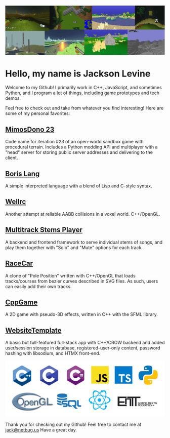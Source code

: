 ![Samples of my personal work](./gamesbanner.png)

# Hello, my name is Jackson Levine

Welcome to my Github! I primarily work in C++, JavaScript, and sometimes Python, and I program a lot of things, including game prototypes and tech demos.

Feel free to check out and take from whatever you find interesting! Here are some of my personal favorites:

## [MimosDono 23](https://github.com/jacksonlevine/MimosDono23)

Code name for iteration #23 of an open-world sandbox game with procedural terrain. Includes a Python modding API and multiplayer with a "head" server for storing public server addresses and delivering to the client.

## [Boris Lang](https://github.com/jacksonlevine/small-lambda-calc-interpreted-lang)

A simple interpreted language with a blend of Lisp and C-style syntax.

## [Wellrc](https://github.com/jacksonlevine/wellrc)

Another attempt at reliable AABB collisions in a voxel world. C++/OpenGL.

## [Multitrack Stems Player](https://github.com/jacksonlevine/multitrack-audio-player)

A backend and frontend framework to serve individual stems of songs, and play them together with "Solo" and "Mute" options for each track.

## [RaceCar](https://github.com/jacksonlevine/racecar)

A clone of "Pole Position" written with C++/OpenGL that loads tracks/courses from bezier curves described in SVG files. As such, users can easily add their own tracks.

## [CppGame](https://github.com/jacksonlevine/cpp-game)

A 2D game with pseudo-3D effects, written in C++ with the SFML library.

## [WebsiteTemplate](https://github.com/jacksonlevine/htmxnext-not-)

A basic but full-featured full-stack app with C++/CROW backend and added user/session storage in database, registered-user-only content, password hashing with libsodium, and HTMX front-end.

![Some languages and frameworks I know!](./langsbanner.png)

Thank you for checking out my Github! Feel free to contact me at jack@netbug.us
Have a great day.


<!--
**jacksonlevine/jacksonlevine** is a ✨ _special_ ✨ repository because its `README.md` (this file) appears on your GitHub profile.

Here are some ideas to get you started:

- 🔭 I’m currently working on ...
- 🌱 I’m currently learning ...
- 👯 I’m looking to collaborate on ...
- 🤔 I’m looking for help with ...
- 💬 Ask me about ...
- 📫 How to reach me: ...
- 😄 Pronouns: ...
- ⚡ Fun fact: ...
-->

